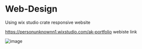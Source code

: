 # Web-Design
Using wix studio crate responsive website 


https://personunknownn1.wixstudio.com/ak-portfolio webiste link



![image](https://github.com/user-attachments/assets/24bec063-d1fc-4b89-b656-75b245d263cf)
